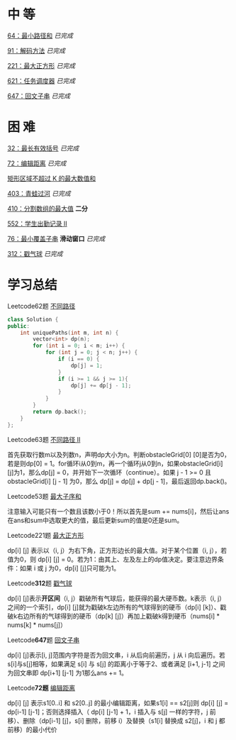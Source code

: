 # 中 等

[64：最小路径和](https://github.com/libracjj/AlgorithmQIUZHAO/blob/master/Week_04/Leetcode_64.cpp)          *已完成*          

[91：解码方法](https://github.com/libracjj/AlgorithmQIUZHAO/blob/master/Week_04/Leetcode_91.cpp)          *已完成*          

[221：最大正方形](https://github.com/libracjj/AlgorithmQIUZHAO/blob/master/Week_04/Leetcode_221.cpp)          *已完成*          

[621：任务调度器](https://github.com/libracjj/AlgorithmQIUZHAO/blob/master/Week_04/Leetcode_621.cpp)          *已完成*          

[647：回文子串](https://github.com/libracjj/AlgorithmQIUZHAO/blob/master/Week_04/Leetcode_647.cpp)          *已完成*          

# 困 难

[32：最长有效括号](https://github.com/libracjj/AlgorithmQIUZHAO/blob/master/Week_04/Leetcode_32.cpp)          *已完成*          

[72：编辑距离](https://github.com/libracjj/AlgorithmQIUZHAO/blob/master/Week_04/Leetcode_72.cpp)          *已完成*          

[矩形区域不超过 K 的最大数值和](https://leetcode-cn.com/problems/max-sum-of-rectangle-no-larger-than-k/)

[403：青蛙过河](https://github.com/libracjj/AlgorithmQIUZHAO/blob/master/Week_04/Leetcode_403.cpp)          *已完成*          

[410：分割数组的最大值](https://leetcode-cn.com/problems/split-array-largest-sum) **二分**

[552：学生出勤记录 II ](https://leetcode-cn.com/problems/student-attendance-record-ii/)

[76：最小覆盖子串](https://leetcode-cn.com/problems/minimum-window-substring/) **滑动窗口**          *已完成*                     

[312：戳气球](https://github.com/libracjj/AlgorithmQIUZHAO/blob/master/Week_04/Leetcode_312.cpp)          *已完成*          

# 学习总结

Leetcode62题 [不同路径](https://leetcode-cn.com/problems/unique-paths/)

```C++
class Solution {
public:
    int uniquePaths(int m, int n) {
        vector<int> dp(n);
        for (int i = 0; i < m; i++) {
            for (int j = 0; j < n; j++) {
                if (i == 0) {
                    dp[j] = 1;
                }
                if (i >= 1 && j >= 1){
                    dp[j] += dp[j - 1];
                }
            }
        }
        return dp.back();
    }
};
```

Leetcode63题 [不同路径 II](https://leetcode-cn.com/problems/unique-paths-ii/)    

首先获取行数m以及列数n，声明dp大小为n。判断obstacleGrid[0] [0]是否为0，若是则dp[0] = 1。for循环i从0到m，再一个循环j从0到n，如果obstacleGrid[i] [j]为1，那么dp[j] = 0，并开始下一次循环（continue）。如果 j - 1 >= 0 且 obstacleGrid[i] [j - 1] 为0，那么 dp[j] = dp[j] + dp[j - 1]，最后返回dp.back()。

Leetcode53题 [最大子序和](https://leetcode-cn.com/problems/maximum-subarray/)

注意输入可能只有一个数且该数小于0！所以首先是sum += nums[i]，然后让ans在ans和sum中选取更大的值，最后更新sum的值是0还是sum。

Leetcode221题 [最大正方形](https://leetcode-cn.com/problems/maximal-square/)

dp[i] [j] 表示以（i, j）为右下角，正方形边长的最大值。对于某个位置（i, j），若值为0，则 dp[i] [j] = 0。若为1：由其上、左及左上的dp值决定。要注意边界条件：如果 i 或 j 为0，dp[i] [j]只可能为1。

Leetcode**312**题 [戳气球](https://leetcode-cn.com/problems/burst-balloons/)

dp[i] [j]表示**开区间**（i, j）戳破所有气球后，能获得的最大硬币数。k表示（i, j）之间的一个索引，dp[i] [j]就为戳破k左边所有的气球得到的硬币（dp[i] [k]）、戳破k右边所有的气球得到的硬币（dp[k] [j]）再加上戳破k得到硬币（nums[i] * nums[k] * nums[j]）

Leetcode**647**题 [回文子串](https://leetcode-cn.com/problems/palindromic-substrings/)

dp[i] [j]表示[i, j]范围内字符是否为回文串，i 从后向前遍历，j 从 i 向后遍历。若s[i]与s[j]相等，如果满足 s[i] 与 s[j] 的距离小于等于2、或者满足 [i+1, j-1] 之间为回文串即 dp[i+1] [j-1] 为1那么ans += 1。

Leetcode**72题** [编辑距离](https://leetcode-cn.com/problems/edit-distance/)

dp[i] [j] 表示s1[0..i] 和 s2[0..j] 的最小编辑距离，如果s1[i] == s2[j]则 dp[i] [j] = dp[i-1] [j-1]；否则选择插入（ dp[i] [j-1] + 1，i 插入与 s[j] 一样的字符，j 前移）、删除（dp[i-1] [j]，s[i]  删除，前移 i）及替换（s1[i] 替换成 s2[j]，i 和 j 都前移）的最小代价

